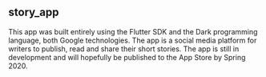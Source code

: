 ## story_app

This app was built entirely using the Flutter SDK and the Dark programming language, both Google technologies. The app is a social media platform for writers to publish, read and share their short stories. The app is still in development and will hopefully be published to the App Store by Spring 2020.
